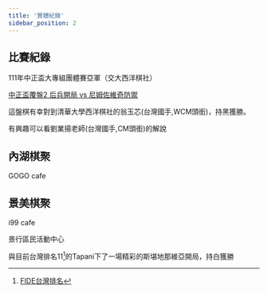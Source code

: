 ```yaml
---
title: '實體紀錄'
sidebar_position: 2
---
```

## 比賽紀錄
111年中正盃大專組團體賽亞軍（交大西洋棋社）

[中正盃覆盤2 后兵開局 vs 尼姆佐維奇防禦](https://www.youtube.com/watch?v=pdOKJP4bNJ8&list=PL0OXdBIpu2-zm71dlOKSP1V5ivbI289qR)

這盤棋有幸對到清華大學西洋棋社的翁玉芯(台灣國手,WCM頭銜)，持黑獲勝。

有興趣可以看劉業揚老師(台灣國手,CM頭銜)的解說


## 內湖棋聚
GOGO cafe

## 景美棋聚
i99 cafe

景行區民活動中心

與目前台灣排名11[^1]的Tapani下了一場精彩的斯堪地那維亞開局，持白獲勝


[^1]: [FIDE台灣排名](https://ratings.fide.com/rankings.phtml?continent=0&country=TPE&rating=standard&gender=&age1=0&age2=0&period=2025-09-01&period2=1)